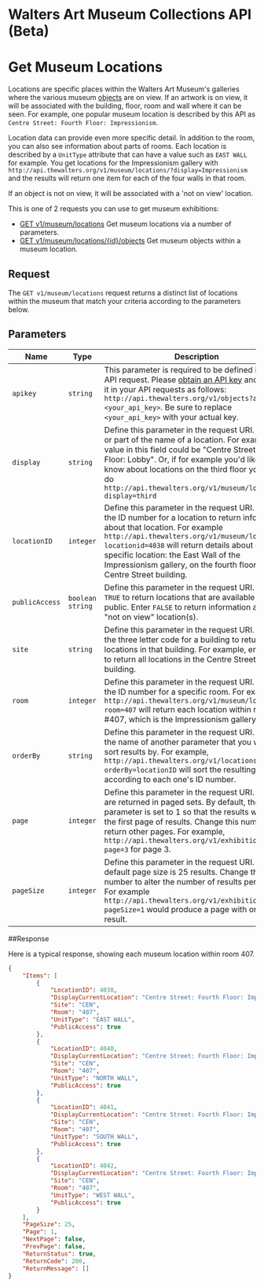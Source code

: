 Walters Art Museum Collections API (Beta)
================================================================================


# Get Museum Locations 

Locations are specific places within the Walters Art Museum's galleries where the various museum [objects](https://github.com/WaltersArtMuseum/walters-api/blob/master/objects.md) are on view. If an artwork is on view, it will be associated with the building, floor, room and wall where it can be seen. For example, one popular museum location is described by this API as `Centre Street: Fourth Floor: Impressionism`. 

Location data can provide even more specific detail. In addition to the room, you can also see information about parts of rooms. Each location is described by a `UnitType` attribute that can have a value such as `EAST WALL` for example. You get locations for the Impressionism gallery with `http://api.thewalters.org/v1/museum/locations/?display=Impressionism` and the results will return one item for each of the four walls in that room. 

If an object is not on view, it will be associated with a 'not on view' location. 

This is one of 2 requests you can use to get museum exhibitions:
- [GET v1/museum/locations](https://github.com/WaltersArtMuseum/walters-api/blob/master/locations-get.md) Get museum locations via a number of parameters.
- [GET v1/museum/locations/{id}/objects](https://github.com/WaltersArtMuseum/walters-api/blob/master/locations-objects.md) Get museum objects within a museum location.


## Request

The `GET v1/museum/locations` request returns a distinct list of locations within the museum  that match your criteria according to the parameters below. 


## Parameters

Name | Type | Description
-----|------|--------------
`apikey` | `string` | This parameter is required to be defined in every API request. Please [obtain an API key](http://api.thewalters.org/) and include it in your API requests as follows: `http://api.thewalters.org/v1/objects?apikey=<your_api_key>`. Be sure to replace `<your_api_key>` with your actual key. 
`display` | `string` | Define this parameter in the request URI. Enter all or part of the name of a location. For example, a value in this field could be "Centre Street: Second Floor: Lobby". Or, if for example you'd like to know about locations on the third floor you can do `http://api.thewalters.org/v1/museum/locations?display=third`
`locationID` | `integer` | Define this parameter in the request URI. Enter the ID number for a location to return information about that location. For example `http://api.thewalters.org/v1/museum/locations?locationid=4038` will return details about one specific location: the East Wall of the Impressionism gallery, on the fourth floor of the Centre Street building.
`publicAccess` | `boolean string` | Define this parameter in the request URI. Enter `TRUE` to return locations that are available for public. Enter `FALSE` to return information about the "not on view" location(s).
`site` | `string` | Define this parameter in the request URI. Enter the three letter code for a building to return the locations in that building. For example, enter `CEN` to return all locations in the Centre Street building.
`room` | `integer` | Define this parameter in the request URI. Enter the ID number for a specific room. For example, `http://api.thewalters.org/v1/museum/locations?room=407` will return each location within room #407, which is the Impressionism gallery. 
`orderBy` | `string` | Define this parameter in the request URI. Enter the name of another parameter that you wish to sort results by. For example, `http://api.thewalters.org/v1/locations?orderBy=locationID` will sort the resulting location according to each one's ID number.
`page` | `integer` | Define this parameter in the request URI. Results are returned in paged sets. By default, the page parameter is set to 1 so that the results will show the first page of results. Change this number to return other pages. For example, `http://api.thewalters.org/v1/exhibitions?page=3` for page 3. 
`pageSize` | `integer` | Define this parameter in the request URI. By default page size is 25 results. Change this number to alter the number of results per page. For example `http://api.thewalters.org/v1/exhibitions?pageSize=1` would produce a page with only one result.

##Response

Here is a typical response, showing each museum location within room 407.

```json
{
    "Items": [
        {
            "LocationID": 4038,
            "DisplayCurrentLocation": "Centre Street: Fourth Floor: Impressionism",
            "Site": "CEN",
            "Room": "407",
            "UnitType": "EAST WALL",
            "PublicAccess": true
        },
        {
            "LocationID": 4040,
            "DisplayCurrentLocation": "Centre Street: Fourth Floor: Impressionism",
            "Site": "CEN",
            "Room": "407",
            "UnitType": "NORTH WALL",
            "PublicAccess": true
        },
        {
            "LocationID": 4041,
            "DisplayCurrentLocation": "Centre Street: Fourth Floor: Impressionism",
            "Site": "CEN",
            "Room": "407",
            "UnitType": "SOUTH WALL",
            "PublicAccess": true
        },
        {
            "LocationID": 4042,
            "DisplayCurrentLocation": "Centre Street: Fourth Floor: Impressionism",
            "Site": "CEN",
            "Room": "407",
            "UnitType": "WEST WALL",
            "PublicAccess": true
        }
    ],
    "PageSize": 25,
    "Page": 1,
    "NextPage": false,
    "PrevPage": false,
    "ReturnStatus": true,
    "ReturnCode": 200,
    "ReturnMessage": []
}
```
